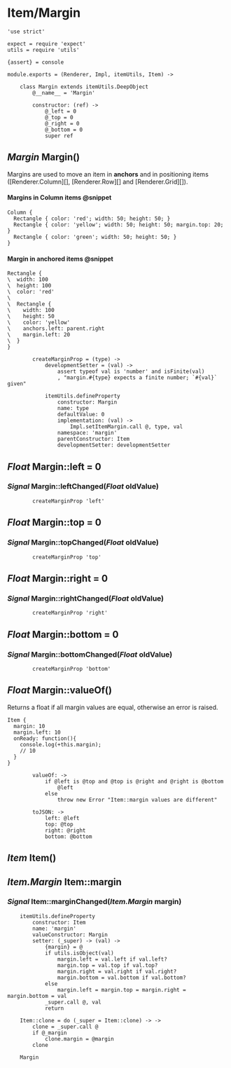 Item/Margin
===========

	'use strict'

	expect = require 'expect'
	utils = require 'utils'

	{assert} = console

	module.exports = (Renderer, Impl, itemUtils, Item) ->

		class Margin extends itemUtils.DeepObject
			@__name__ = 'Margin'

			constructor: (ref) ->
				@_left = 0
				@_top = 0
				@_right = 0
				@_bottom = 0
				super ref

*Margin* Margin()
-----------------

Margins are used to move an item in **anchors** and in positioning items
([Renderer.Column][], [Renderer.Row][] and [Renderer.Grid][]).

#### Margins in Column items @snippet

```style
Column {
  Rectangle { color: 'red'; width: 50; height: 50; }
  Rectangle { color: 'yellow'; width: 50; height: 50; margin.top: 20; }
  Rectangle { color: 'green'; width: 50; height: 50; }
}
```

#### Margin in anchored items @snippet

```style
Rectangle {
\  width: 100
\  height: 100
\  color: 'red'
\
\  Rectangle {
\    width: 100
\    height: 50
\    color: 'yellow'
\    anchors.left: parent.right
\    margin.left: 20
\  }
}
```

			createMarginProp = (type) ->
				developmentSetter = (val) ->
					assert typeof val is 'number' and isFinite(val)
					, "margin.#{type} expects a finite number; `#{val}` given"

				itemUtils.defineProperty
					constructor: Margin
					name: type
					defaultValue: 0
					implementation: (val) ->
						Impl.setItemMargin.call @, type, val
					namespace: 'margin'
					parentConstructor: Item
					developmentSetter: developmentSetter

*Float* Margin::left = 0
------------------------

### *Signal* Margin::leftChanged(*Float* oldValue)

			createMarginProp 'left'

*Float* Margin::top = 0
-----------------------

### *Signal* Margin::topChanged(*Float* oldValue)

			createMarginProp 'top'

*Float* Margin::right = 0
-------------------------

### *Signal* Margin::rightChanged(*Float* oldValue)

			createMarginProp 'right'

*Float* Margin::bottom = 0
--------------------------

### *Signal* Margin::bottomChanged(*Float* oldValue)

			createMarginProp 'bottom'

*Float* Margin::valueOf()
--------------------------

Returns a float if all margin values are equal, otherwise an error is raised.

```
Item {
  margin: 10
  margin.left: 10
  onReady: function(){
  	console.log(+this.margin);
  	// 10
  }
}
```

			valueOf: ->
				if @left is @top and @top is @right and @right is @bottom
					@left
				else
					throw new Error "Item::margin values are different"

			toJSON: ->
				left: @left
				top: @top
				right: @right
				bottom: @bottom

*Item* Item()
-------------

*Item.Margin* Item::margin
--------------------------

### *Signal* Item::marginChanged(*Item.Margin* margin)

		itemUtils.defineProperty
			constructor: Item
			name: 'margin'
			valueConstructor: Margin
			setter: (_super) -> (val) ->
				{margin} = @
				if utils.isObject(val)
					margin.left = val.left if val.left?
					margin.top = val.top if val.top?
					margin.right = val.right if val.right?
					margin.bottom = val.bottom if val.bottom?
				else
					margin.left = margin.top = margin.right = margin.bottom = val
				_super.call @, val
				return

		Item::clone = do (_super = Item::clone) -> ->
			clone = _super.call @
			if @_margin
				clone.margin = @margin
			clone

		Margin
